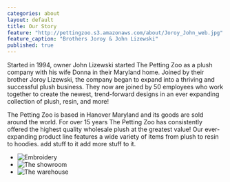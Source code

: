 ```yaml
---
categories: about
layout: default
title: Our Story
feature: "http://pettingzoo.s3.amazonaws.com/about/Joroy_John_web.jpg"
feature_caption: "Brothers Joroy & John Lizewski"
published: true
---
```


Started in 1994, owner John Lizewski started The Petting Zoo as a plush company with his wife Donna in their Maryland home. Joined by their brother Joroy Lizewski, the company began to expand into a thriving and successful plush business. They now are joined by 50 employees who work together to create the newest, trend-forward designs in an ever expanding collection of plush, resin, and more!

The Petting Zoo is based in Hanover Maryland and its goods are sold around the world. For over 15 years The Petting Zoo has consistently offered the highest quality wholesale plush at the greatest value! Our ever-expanding product line features a wide variety of items from plush to resin to hoodies. add stuff to it add more stuff to it.

- ![Embroidery](http://pettingzoo.s3.amazonaws.com/about/embroidery.jpg)
- ![The showroom](http://pettingzoo.s3.amazonaws.com/about/showroom3.jpg)
- ![The warehouse](http://pettingzoo.s3.amazonaws.com/about/warehouse2.jpg)
